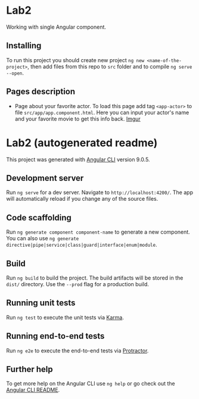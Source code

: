 # Lab2
Working with single Angular component.

## Installing
To run this project you should create new project `ng new <name-of-the-project>`, then add files from this repo to `src` folder and to compile `ng serve --open`.

## Pages description
- Page about your favorite actor. To load this page add tag `<app-actor>` to file `src/app/app.component.html`.
  Here you can input your actor's name and your favorite movie to get this info back.
  [Imgur](https://i.imgur.com/F7sOSqE.png)

# Lab2 (autogenerated readme)

This project was generated with [Angular CLI](https://github.com/angular/angular-cli) version 9.0.5.

## Development server

Run `ng serve` for a dev server. Navigate to `http://localhost:4200/`. The app will automatically reload if you change any of the source files.

## Code scaffolding

Run `ng generate component component-name` to generate a new component. You can also use `ng generate directive|pipe|service|class|guard|interface|enum|module`.

## Build

Run `ng build` to build the project. The build artifacts will be stored in the `dist/` directory. Use the `--prod` flag for a production build.

## Running unit tests

Run `ng test` to execute the unit tests via [Karma](https://karma-runner.github.io).

## Running end-to-end tests

Run `ng e2e` to execute the end-to-end tests via [Protractor](http://www.protractortest.org/).

## Further help

To get more help on the Angular CLI use `ng help` or go check out the [Angular CLI README](https://github.com/angular/angular-cli/blob/master/README.md).
